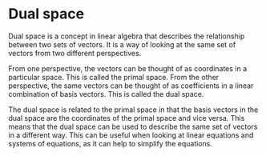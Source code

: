 # Dual space

Dual space is a concept in linear algebra that describes the relationship between two sets of vectors. It is a way of looking at the same set of vectors from two different perspectives.

From one perspective, the vectors can be thought of as coordinates in a particular space. This is called the primal space. From the other perspective, the same vectors can be thought of as coefficients in a linear combination of basis vectors. This is called the dual space.

The dual space is related to the primal space in that the basis vectors in the dual space are the coordinates of the primal space and vice versa. This means that the dual space can be used to describe the same set of vectors in a different way. This can be useful when looking at linear equations and systems of equations, as it can help to simplify the equations.

